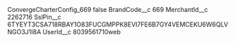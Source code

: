 <?xml version="1.0" encoding="UTF-8"?>
<CustomMetadata xmlns="http://soap.sforce.com/2006/04/metadata" xmlns:xsi="http://www.w3.org/2001/XMLSchema-instance" xmlns:xsd="http://www.w3.org/2001/XMLSchema">
    <label>ConvergeCharterConfig_669</label>
    <protected>false</protected>
    <values>
        <field>BrandCode__c</field>
        <value xsi:type="xsd:string">669</value>
    </values>
    <values>
        <field>MerchantId__c</field>
        <value xsi:type="xsd:string">2262716</value>
    </values>
    <values>
        <field>SslPin__c</field>
        <value xsi:type="xsd:string">6TYEYT3CSA718RBAY1O83FUCGMPPK8EVI7FE6B7GY4VEMCEKU6W6QLVNGO3J1I8A</value>
    </values>
    <values>
        <field>UserId__c</field>
        <value xsi:type="xsd:string">8039561710web</value>
    </values>
</CustomMetadata>
